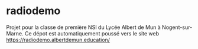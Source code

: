 # radiodemo

Projet pour la classe de première NSI du Lycée Albert de Mun à Nogent-sur-Marne.
Ce dépot est automatiquement poussé vers le site web <a href="https://radiodemo.albertdemun.education/" target="_blank">https://radiodemo.albertdemun.education/</a>
